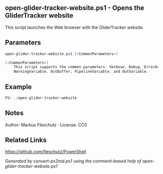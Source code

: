 ## open-glider-tracker-website.ps1 - Opens the GliderTracker website

This script launches the Web browser with the GliderTracker website.

## Parameters
```powershell
open-glider-tracker-website.ps1 [<CommonParameters>]

[<CommonParameters>]
    This script supports the common parameters: Verbose, Debug, ErrorAction, ErrorVariable, WarningAction, 
    WarningVariable, OutBuffer, PipelineVariable, and OutVariable.
```

## Example
```powershell
PS> ./open-glider-tracker-website

```

## Notes
Author: Markus Fleschutz · License: CC0

## Related Links
https://github.com/fleschutz/PowerShell

*Generated by convert-ps2md.ps1 using the comment-based help of open-glider-tracker-website.ps1*
